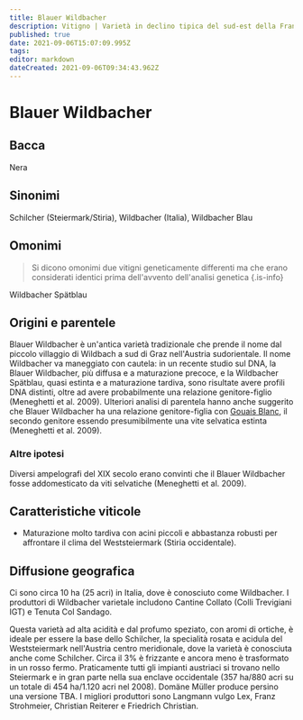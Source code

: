 ```yaml
---
title: Blauer Wildbacher
description: Vitigno | Varietà in declino tipica del sud-est della Francia. Produce vini spiccatamente tannici
published: true
date: 2021-09-06T15:07:09.995Z
tags: 
editor: markdown
dateCreated: 2021-09-06T09:34:43.962Z
---
```


# Blauer Wildbacher

## Bacca
Nera
## Sinonimi
Schilcher (Steiermark/Stiria), Wildbacher (Italia), Wildbacher Blau

## Omonimi
> Si dicono omonimi due vitigni geneticamente differenti ma che erano considerati identici prima dell'avvento dell'analisi genetica
{.is-info}

Wildbacher Spätblau

## Origini e parentele
Blauer Wildbacher è un'antica varietà tradizionale che prende il nome dal piccolo villaggio di Wildbach a sud di Graz nell'Austria sudorientale. Il nome Wildbacher va maneggiato con cautela: in un recente studio sul DNA, la Blauer Wildbacher, più diffusa e a maturazione precoce, e la Wildbacher Spätblau, quasi estinta e a maturazione tardiva, sono risultate avere profili DNA distinti, oltre ad avere probabilmente una relazione genitore-figlio (Meneghetti et al. 2009). Ulteriori analisi di parentela hanno anche suggerito che Blauer Wildbacher ha una relazione genitore-figlia con [Gouais Blanc](/vitigni/bacca-bianca/gouais-blanc), il secondo genitore essendo presumibilmente una vite selvatica estinta (Meneghetti et al. 2009).

### Altre ipotesi

Diversi ampelografi del XIX secolo erano convinti che il Blauer Wildbacher fosse addomesticato da viti selvatiche (Meneghetti et al. 2009).

## Caratteristiche viticole
- Maturazione molto tardiva con acini piccoli e abbastanza robusti per affrontare il clima del Weststeiermark (Stiria occidentale).

## Diffusione geografica
Ci sono circa 10 ha (25 acri) in Italia, dove è conosciuto come Wildbacher. I produttori di Wildbacher varietale includono Cantine Collato (Colli Trevigiani IGT) e Tenuta Col Sandago.

Questa varietà ad alta acidità e dal profumo speziato, con aromi di ortiche, è ideale per essere la base dello Schilcher, la specialità rosata e acidula del Weststeiermark nell'Austria centro meridionale, dove la varietà è conosciuta anche come Schilcher. Circa il 3% è frizzante e ancora meno è trasformato in un rosso fermo. Praticamente tutti gli impianti austriaci si trovano nello Steiermark e in gran parte nella sua enclave occidentale (357 ha/880 acri su un totale di 454 ha/1.120 acri nel 2008). Domäne Müller produce persino una versione TBA. I migliori produttori sono Langmann vulgo Lex, Franz Strohmeier, Christian Reiterer e Friedrich Christian.